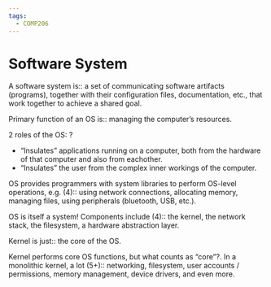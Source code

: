 ```yaml
---
tags:
  - COMP206
---
```

# Software System
A software system is:: a set of communicating software artifacts (programs), together with their configuration files, documentation, etc., that work together to achieve a shared goal.
<!--SR:!2024-12-16,9,130-->

Primary function of an OS is:: managing the computer’s resources.
<!--SR:!2025-01-03,58,210-->

2 roles of the OS:
?
- “Insulates” applications running on a computer, both from the hardware of that computer and also from eachother.
- “Insulates” the user from the complex inner workings of the computer.
<!--SR:!2024-12-19,13,150-->


OS provides programmers with system libraries to perform OS-level operations, e.g. (4):: using network connections, allocating memory, managing files, using peripherals (bluetooth, USB, etc.).
<!--SR:!2024-12-10,13,130-->

OS is itself a system! Components include (4):: the kernel, the network stack, the filesystem, a hardware abstraction layer.
<!--SR:!2025-01-04,37,150-->

Kernel is just:: the core of the OS.
<!--SR:!2025-02-23,104,250-->

Kernel performs core OS functions, but what counts as “core”?. In a monolithic kernel, a lot (5+):: networking, filesystem, user accounts / permissions, memory management, device drivers, and even more.
<!--SR:!2024-12-28,38,170-->
